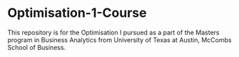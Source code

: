 # Optimisation-1-Course
This repository is for the Optimisation I pursued as a part of the Masters program in Business Analytics from University of Texas at Austin, McCombs School of Business.
